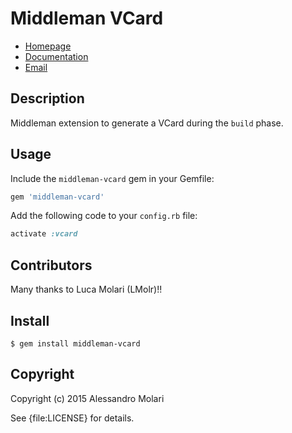 # Middleman VCard

* [Homepage](https://rubygems.org/gems/middleman-vcard)
* [Documentation](http://rubydoc.info/gems/middleman-vcard/frames)
* [Email](mailto:molari.alessandro@gmail.com)

## Description

Middleman extension to generate a VCard during the `build` phase.

## Usage

Include the `middleman-vcard` gem in your Gemfile:
```Ruby
gem 'middleman-vcard'
```

Add the following code to your `config.rb` file:
```Ruby
activate :vcard
```

## Contributors

Many thanks to Luca Molari (LMolr)!!

## Install

    $ gem install middleman-vcard

## Copyright

Copyright (c) 2015 Alessandro Molari

See {file:LICENSE} for details.
